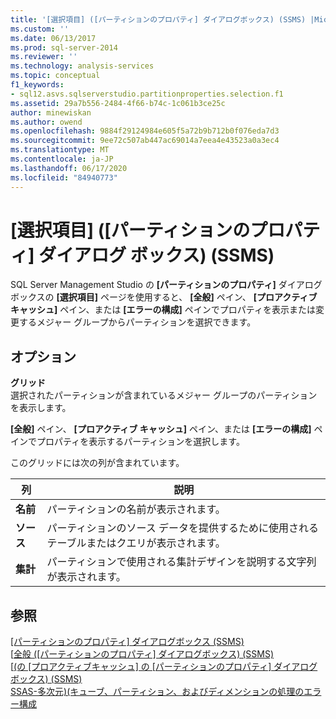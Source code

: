 ```yaml
---
title: '[選択項目] ([パーティションのプロパティ] ダイアログボックス) (SSMS) |Microsoft Docs'
ms.custom: ''
ms.date: 06/13/2017
ms.prod: sql-server-2014
ms.reviewer: ''
ms.technology: analysis-services
ms.topic: conceptual
f1_keywords:
- sql12.asvs.sqlserverstudio.partitionproperties.selection.f1
ms.assetid: 29a7b556-2484-4f66-b74c-1c061b3ce25c
author: minewiskan
ms.author: owend
ms.openlocfilehash: 9884f29124984e605f5a72b9b712b0f076eda7d3
ms.sourcegitcommit: 9ee72c507ab447ac69014a7eea4e43523a0a3ec4
ms.translationtype: MT
ms.contentlocale: ja-JP
ms.lasthandoff: 06/17/2020
ms.locfileid: "84940773"
---
```

# <a name="selection-partition-properties-dialog-box-ssms"></a>[選択項目] ([パーティションのプロパティ] ダイアログ ボックス) (SSMS)
  SQL Server Management Studio の **[パーティションのプロパティ]** ダイアログ ボックスの **[選択項目]** ページを使用すると、 **[全般]** ペイン、 **[プロアクティブ キャッシュ]** ペイン、または **[エラーの構成]** ペインでプロパティを表示または変更するメジャー グループからパーティションを選択できます。  
  
## <a name="options"></a>オプション  
 **グリッド**  
 選択されたパーティションが含まれているメジャー グループのパーティションを表示します。  
  
 **[全般]** ペイン、 **[プロアクティブ キャッシュ]** ペイン、または **[エラーの構成]** ペインでプロパティを表示するパーティションを選択します。  
  
 このグリッドには次の列が含まれています。  
  
|列|説明|  
|------------|-----------------|  
|**名前**|パーティションの名前が表示されます。|  
|**ソース**|パーティションのソース データを提供するために使用されるテーブルまたはクエリが表示されます。|  
|**集計**|パーティションで使用される集計デザインを説明する文字列が表示されます。|  
  
## <a name="see-also"></a>参照  
 [[パーティションのプロパティ] ダイアログボックス &#40;SSMS&#41;](partition-properties-dialog-box-ssms.md)   
 [[全般 &#40;[パーティションのプロパティ] ダイアログボックス&#41; &#40;SSMS&#41;](general-partition-properties-dialog-box-ssms.md)   
 [[&#40;の [プロアクティブキャッシュ] の [パーティションのプロパティ] ダイアログボックス&#41; &#40;SSMS&#41;](proactive-caching-partition-properties-dialog-box-ssms.md)   
 [SSAS-多次元&#41;&#40;キューブ、パーティション、およびディメンションの処理のエラー構成](multidimensional-models/error-configuration-for-cube-partition-and-dimension-processing.md)  
  
  
